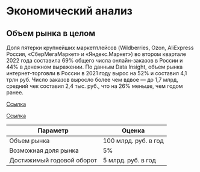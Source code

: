 # Экономический анализ

## Объем рынка в целом

Доля пятерки крупнейших маркетплейсов (Wildberries, Ozon, AliExpress Россия, «СберМегаМаркет» и «Яндекс.Маркет») во
втором квартале 2022 года составила 69% общего числа онлайн-заказов в России и 44% в денежном выражении.
По данным Data Insight, объем рынка интернет-торговли в России в 2021 году вырос на 52% и составил 4,1 трлн руб. Число
заказов выросло более чем вдвое — до 1,7 млрд, средний чек составил 2,4 тыс. руб., что на 26% меньше, чем годом ранее.

[Ссылка](https://www.kommersant.ru/doc/5559222)


[Ссылка](https://retailer.ru/rynok-marketplejsov-v-rossii-2022-chto-proishodit/)

| Параметр                  | Оценка               |
|---------------------------|----------------------|
| Объем рынка               | 100 млрд. руб. в год |
| Возможная доля рынка      | 5%                   |
| Достижимый годовой оборот | 5 млрд. руб. в год   |
